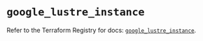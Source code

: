 # `google_lustre_instance`

Refer to the Terraform Registry for docs: [`google_lustre_instance`](https://registry.terraform.io/providers/hashicorp/google-beta/6.34.0/docs/resources/google_lustre_instance).
